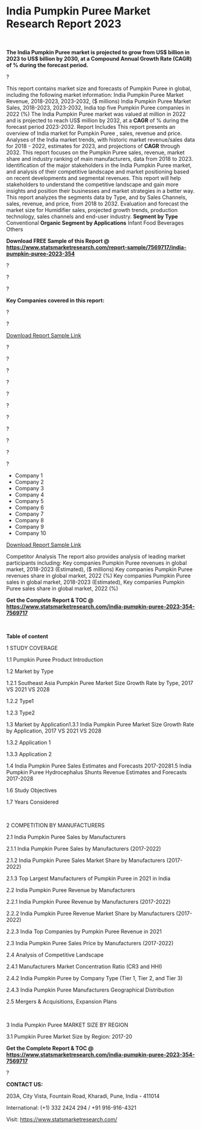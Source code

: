 <h1>India Pumpkin Puree Market Research Report 2023</h1><br/><p><strong>The India Pumpkin Puree market is projected to grow from US$ billion in 2023 to US$ billion by 2030, at a Compound Annual Growth Rate (<strong>CAGR</strong>) of % during the forecast period. </strong></p>
 
 
 
 <p>? </p>
 
 
 
 <p>This report contains market size and forecasts of Pumpkin Puree in global, including the following market information: India Pumpkin Puree Market Revenue, 2018-2023, 2023-2032, ($ millions) India Pumpkin Puree Market Sales, 2018-2023, 2023-2032, India top five Pumpkin Puree companies in 2022 (%) The India Pumpkin Puree market was valued at million in 2022 and is projected to reach US$ million by 2032, at a <strong>CAGR</strong> of % during the forecast period 2023-2032. Report Includes This report presents an overview of India market for Pumpkin Puree , sales, revenue and price. Analyses of the India market trends, with historic market revenue/sales data for 2018 - 2022, estimates for 2023, and projections of <strong>CAGR</strong> through 2032. This report focuses on the Pumpkin Puree sales, revenue, market share and industry ranking of main manufacturers, data from 2018 to 2023. Identification of the major stakeholders in the India Pumpkin Puree market, and analysis of their competitive landscape and market positioning based on recent developments and segmental revenues. This report will help stakeholders to understand the competitive landscape and gain more insights and position their businesses and market strategies in a better way. This report analyzes the segments data by Type, and by Sales Channels, sales, revenue, and price, from 2018 to 2032. Evaluation and forecast the market size for Humidifier sales, projected growth trends, production technology, sales channels and end-user industry. <strong>Segment by Type</strong> Conventional <strong>Organic Segment <strong><strong>by Applications</strong></strong></strong> Infant Food Beverages Others</p>
 
 
 
 <div><b>Download FREE Sample of this Report @ <a href="https://www.statsmarketresearch.com/download-free-sample/7569717/india-pumpkin-puree-2023-354">https://www.statsmarketresearch.com/report-sample/7569717/india-pumpkin-puree-2023-354</a></b></div>
 
 
 
 <p>? </p>
 
 
 
 <p>? </p>
 
 
 
 <p>? </p>
 
 
 
 <p><strong>Key Companies covered in this report:</strong></p>
 
 
 
 <p>? </p>
 
 
 
 <p>? </p>
 
 
 
 <p><a href="https://www.statsmarketresearch.com/download-free-sample/7569717/india-pumpkin-puree-2023-354">Download Report Sample Link</a></p>
 
 
 
 <p>? </p>
 
 
 
 <p>? </p>
 
 
 
 <p>? </p>
 
 
 
 <p>? </p>
 
 
 
 <p>? </p>
 
 
 
 <p>? </p>
 
 
 
 <p>? </p>
 
 
 
 <p>? </p>
 
 
 
 <p>? </p>
 
 
 
 <p>? </p>
 
 
 
 <p>? </p>
 
 
 
 <ul>
 
 <li>Company 1</li>
 
 <li>Company 2</li>
 
 <li>Company 3</li>
 
 <li>Company 4</li>
 
 <li>Company 5</li>
 
 <li>Company 6</li>
 
 <li>Company 7</li>
 
 <li>Company 8</li>
 
 <li>Company 9</li>
 
 <li>Company 10</li>
 
 </ul>
 
 
 
 <p><a href="https://www.statsmarketresearch.com/download-free-sample/7569717/india-pumpkin-puree-2023-354">Download Report Sample Link</a></p>
 
 
 
 <p>Competitor Analysis The report also provides analysis of leading market participants including: Key companies Pumpkin Puree revenues in global market, 2018-2023 (Estimated), ($ millions) Key companies Pumpkin Puree revenues share in global market, 2022 (%) Key companies Pumpkin Puree sales in global market, 2018-2023 (Estimated), Key companies Pumpkin Puree sales share in global market, 2022 (%)</p>
 
 
 
 <div><b>Get the Complete Report & TOC @ <a href="https://www.statsmarketresearch.com/india-pumpkin-puree-2023-354-7569717">https://www.statsmarketresearch.com/india-pumpkin-puree-2023-354-7569717</a></b></div>
 
 
 
 <p><br />
 
 <b>Table of content</b></p>
 
 
 
 <p>1 STUDY COVERAGE<br />
 
 1.1 Pumpkin Puree Product Introduction<br />
 
 1.2 Market by Type<br />
 
 1.2.1 Southeast Asia Pumpkin Puree Market Size Growth Rate by Type, 2017 VS 2021 VS 2028<br />
 
 1.2.2 Type1<br />
 
 1.2.3 Type2<br />
 
 1.3 Market by Application1.3.1 India Pumpkin Puree Market Size Growth Rate by Application, 2017 VS 2021 VS 2028<br />
 
 1.3.2 Application 1<br />
 
 1.3.3 Application 2<br />
 
 1.4 India Pumpkin Puree Sales Estimates and Forecasts 2017-20281.5 India Pumpkin Puree Hydrocephalus Shunts Revenue Estimates and Forecasts 2017-2028<br />
 
 1.6 Study Objectives<br />
 
 1.7 Years Considered<br />
 
 <br />
 
 2 COMPETITION BY MANUFACTURERS<br />
 
 2.1 India Pumpkin Puree Sales by Manufacturers<br />
 
 2.1.1 India Pumpkin Puree Sales by Manufacturers (2017-2022)<br />
 
 2.1.2 India Pumpkin Puree Sales Market Share by Manufacturers (2017-2022)<br />
 
 2.1.3 Top Largest Manufacturers of Pumpkin Puree in 2021 in India<br />
 
 2.2 India Pumpkin Puree Revenue by Manufacturers<br />
 
 2.2.1 India Pumpkin Puree Revenue by Manufacturers (2017-2022)<br />
 
 2.2.2 India Pumpkin Puree Revenue Market Share by Manufacturers (2017-2022)<br />
 
 2.2.3 India Top Companies by Pumpkin Puree Revenue in 2021<br />
 
 2.3 India Pumpkin Puree Sales Price by Manufacturers (2017-2022)<br />
 
 2.4 Analysis of Competitive Landscape<br />
 
 2.4.1 Manufacturers Market Concentration Ratio (CR3 and HHI)<br />
 
 2.4.2 India Pumpkin Puree by Company Type (Tier 1, Tier 2, and Tier 3)<br />
 
 2.4.3 India Pumpkin Puree Manufacturers Geographical Distribution<br />
 
 2.5 Mergers & Acquisitions, Expansion Plans<br />
 
 <br />
 
 3 India Pumpkin Puree MARKET SIZE BY REGION<br />
 
 3.1 Pumpkin Puree Market Size by Region: 2017-20</p>
 
 
 
 <div><b>Get the Complete Report & TOC @ <a href="https://www.statsmarketresearch.com/india-pumpkin-puree-2023-354-7569717">https://www.statsmarketresearch.com/india-pumpkin-puree-2023-354-7569717</a></b></div>
 
 
 
 <p>? </p>
 
 
 
 <p><b>CONTACT US:</b><br />
 
 203A, City Vista, Fountain Road, Kharadi, Pune, India - 411014<br />
 
 International: (+1) 332 2424 294 / +91 916-916-4321<br />
 
 Visit: <a href="https://www.statsmarketresearch.com/">https://www.statsmarketresearch.com/</a></p>